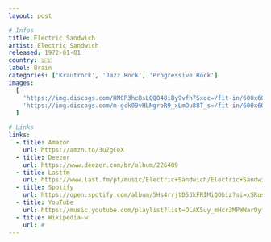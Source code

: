 ```yaml
---
layout: post

# Infos
title: Electric Sandwich
artist: Electric Sandwich
released: 1972-01-01
country: 🇩🇪
label: Brain
categories: ['Krautrock', 'Jazz Rock', 'Progressive Rock']
images:
  [
    'https://img.discogs.com/HNCP3hcBsLQQO48iBy9vfh7Sxoc=/fit-in/600x600/filters:strip_icc():format(jpeg):mode_rgb():quality(90)/discogs-images/R-2682333-1419760188-5671.jpeg.jpg',
    'https://img.discogs.com/m-gck09vHLNgroR9_xLmOu88T_s=/fit-in/600x600/filters:strip_icc():format(jpeg):mode_rgb():quality(90)/discogs-images/R-2682333-1419760201-6766.jpeg.jpg',
  ]

# Links
links:
  - title: Amazon
    url: https://amzn.to/3uZgCeX
  - title: Deezer
    url: https://www.deezer.com/br/album/226489
  - title: Lastfm
    url: https://www.last.fm/pt/music/Electric+Sandwich/Electric+Sandwich
  - title: Spotify
    url: https://open.spotify.com/album/5Hs4rrjtD53kFRIMiQObiz?si=xSRuskeVRgKskesD_yoD7wVGQ
  - title: YouTube
    url: https://music.youtube.com/playlist?list=OLAK5uy_mHcr3MPWNarOyfQwsPxvdw5vRELHyvcuI
  - title: Wikipedia-w
    url: #
---
```

